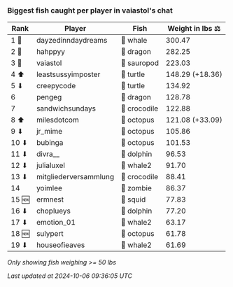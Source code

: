 ### Biggest fish caught per player in vaiastol's chat
| Rank | Player | Fish | Weight in lbs ⚖️ |
|------|--------|-----------|---------|
| 1 🥇  | dayzedinndaydreams | 🐳 whale | 300.47 |
| 2 🥈  | hahppyy | 🐉 dragon | 282.25 |
| 3 🥉  | vaiastol | 🦕 sauropod | 223.03 |
| 4 ⬆ | leastsussyimposter | 🐢 turtle | 148.29 (+18.36) |
| 5 ⬇ | creepycode | 🐢 turtle | 134.92 |
| 6  | pengeg | 🐉 dragon | 128.78 |
| 7  | sandwichsundays | 🐊 crocodile | 122.88 |
| 8 ⬆ | milesdotcom | 🐙 octopus | 121.08 (+33.09) |
| 9 ⬇ | jr_mime | 🐙 octopus | 105.86 |
| 10 ⬇ | bubinga | 🐙 octopus | 101.53 |
| 11 ⬇ | divra__ | 🐬 dolphin | 96.53 |
| 12 ⬇ | julialuxel | 🐋 whale2 | 91.70 |
| 13 ⬇ | mitgliederversammlung | 🐊 crocodile | 88.41 |
| 14  | yoimlee | 🧟 zombie | 86.37 |
| 15 🆕 | ermnest | 🦑 squid | 77.83 |
| 16 ⬇ | choplueys | 🐬 dolphin | 77.20 |
| 17 ⬇ | emotion_01 | 🐋 whale2 | 63.17 |
| 18 🆕 | sulypert | 🐙 octopus | 61.78 |
| 19 ⬇ | houseofieaves | 🐋 whale2 | 61.69 |

_Only showing fish weighing >= 50 lbs_

_Last updated at 2024-10-06 09:36:05 UTC_